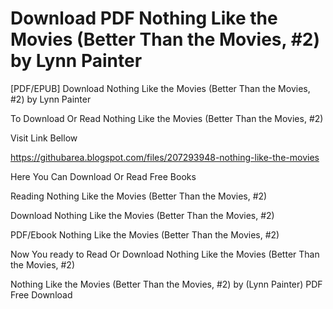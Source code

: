 # Download PDF Nothing Like the Movies (Better Than the Movies, #2) by Lynn Painter
[PDF/EPUB] Download Nothing Like the Movies (Better Than the Movies, #2) by Lynn Painter

To Download Or Read Nothing Like the Movies (Better Than the Movies, #2)

Visit Link Bellow

https://githubarea.blogspot.com/files/207293948-nothing-like-the-movies

Here You Can Download Or Read Free Books

Reading Nothing Like the Movies (Better Than the Movies, #2)

Download Nothing Like the Movies (Better Than the Movies, #2)

PDF/Ebook Nothing Like the Movies (Better Than the Movies, #2)

Now You ready to Read Or Download Nothing Like the Movies (Better Than the Movies, #2)

Nothing Like the Movies (Better Than the Movies, #2) by (Lynn Painter) PDF Free Download
